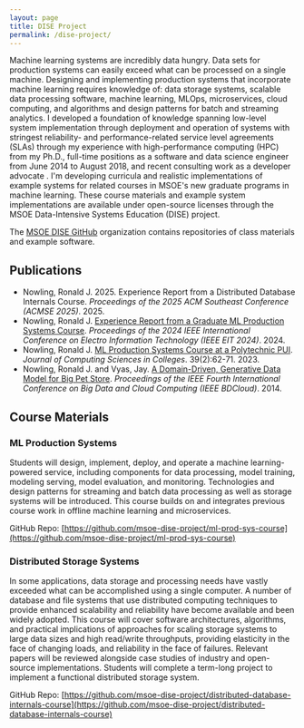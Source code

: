 ```yaml
---
layout: page
title: DISE Project
permalink: /dise-project/
---
```

Machine learning systems are incredibly data hungry.  Data sets for production systems can easily exceed what can be
processed on a single machine.  Designing and implementing production systems that incorporate machine learning requires
knowledge of: data storage systems, scalable data processing software, machine learning, MLOps, microservices, cloud
computing, and algorithms and design patterns for batch and streaming analytics.  I developed a foundation of knowledge
spanning low-level system implementation through deployment and operation of systems with stringest reliability-
and performance-related service level agreements (SLAs) through my experience with high-performance computing (HPC) from my
Ph.D., full-time positions as a software and data science engineer from June 2014 to August 2018, and recent consulting work
as a developer advocate .  I'm developing curricula and realistic implementations of example systems for related courses in
MSOE's new graduate programs in machine learning. These course materials and example system implementations are available
under open-source licenses through the MSOE Data-Intensive Systems Education (DISE) project.

The [MSOE DISE GitHub](https://github.com/msoe-dise-project) organization contains repositories of class materials and
example software.

## Publications
* Nowling, Ronald J. 2025. Experience Report from a Distributed Database Internals Course. *Proceedings of the 2025 ACM Southeast Conference (ACMSE 2025)*. 2025.
* Nowling, Ronald J. [Experience Report from a Graduate ML Production Systems Course](https://ieeexplore.ieee.org/abstract/document/10609876). *Proceedings of the 2024 IEEE International Conference on Electro Information Technology (IEEE EIT 2024)*. 2024.
* Nowling, Ronald J. [ML Production Systems Course at a Polytechnic PUI](https://dl.acm.org/doi/10.5555/3636971.3636977). *Journal of Computing Sciences in Colleges*. 39(2):62-71. 2023.
* Nowling, Ronald J. and Vyas, Jay. [A Domain-Driven, Generative Data Model for Big Pet Store](https://ieeexplore.ieee.org/abstract/document/7034765). *Proceedings of the IEEE Fourth International Conference on Big Data and Cloud Computing (IEEE BDCloud)*. 2014.

## Course Materials

### ML Production Systems
Students will design, implement, deploy, and operate a machine learning-powered service, including components for data processing, model training, modeling serving, model evaluation, and monitoring. Technologies and design patterns for streaming and batch data processing as well as storage systems will be introduced. This course builds on and integrates previous course work in offline machine learning and microservices.

GitHub Repo: [https://github.com/msoe-dise-project/ml-prod-sys-course](https://github.com/msoe-dise-project/ml-prod-sys-course)

### Distributed Storage Systems
In some applications, data storage and processing needs have vastly exceeded what can be accomplished using a single computer. A number of database and file systems that use distributed computing techniques to provide enhanced scalability and reliability have become available and been widely adopted. This course will cover software architectures, algorithms, and practical implications of approaches for scaling storage systems to large data sizes and high read/write throughputs, providing elasticity in the face of changing loads, and reliability in the face of failures. Relevant papers will be reviewed alongside case studies of industry and open-source implementations. Students will complete a term-long project to implement a functional distributed storage system.

GitHub Repo: [https://github.com/msoe-dise-project/distributed-database-internals-course](https://github.com/msoe-dise-project/distributed-database-internals-course)

